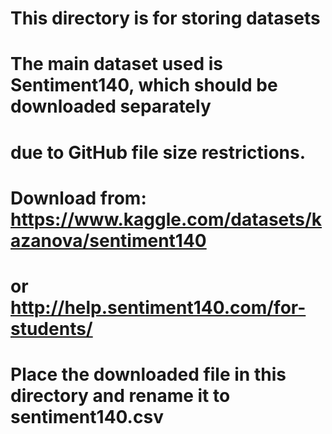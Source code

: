 # This directory is for storing datasets
#
# The main dataset used is Sentiment140, which should be downloaded separately
# due to GitHub file size restrictions.
#
# Download from: https://www.kaggle.com/datasets/kazanova/sentiment140
# or http://help.sentiment140.com/for-students/
#
# Place the downloaded file in this directory and rename it to sentiment140.csv

